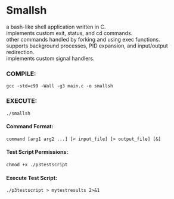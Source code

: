 # Smallsh

a bash-like shell application written in C.  
implements custom exit, status, and cd commands.  
other commands handled by forking and using exec functions.  
supports background processes, PID expansion, and input/output redirection.  
implements custom signal handlers.  

### COMPILE:
```
gcc -std=c99 -Wall -g3 main.c -o smallsh  
```
### EXECUTE:
```
./smallsh  
```

#### Command Format:
```
command [arg1 arg2 ...] [< input_file] [> output_file] [&]  
```

#### Test Script Permissions:
```
chmod +x ./p3testscript  
```

#### Execute Test Script:
```
./p3testscript > mytestresults 2>&1  
```
